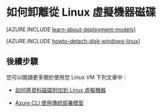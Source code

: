 <properties
    pageTitle="卸離 Linux VM 磁碟 |Microsoft Azure"
    description="瞭解如何卸離建立使用傳統的部署模型 Azure 虛擬機器中的資料磁碟。"
    services="virtual-machines-linux"
    documentationCenter=""
    authors="iainfoulds"
    manager="timlt"
    editor=""
    tags="azure-service-management"/>

<tags
    ms.service="virtual-machines-linux"
    ms.workload="infrastructure-services"
    ms.tgt_pltfrm="vm-linux"
    ms.devlang="na"
    ms.topic="article"
    ms.date="08/23/2016"
    ms.author="iainfou"/>

# <a name="how-to-detach-a-disk-from-a-linux-virtual-machine"></a>如何卸離從 Linux 虛擬機器磁碟

[AZURE.INCLUDE [learn-about-deployment-models](../../includes/learn-about-deployment-models-classic-include.md)]

[AZURE.INCLUDE [howto-detach-disk-windows-linux](../../includes/howto-detach-disk-linux.md)]

## <a name="next-steps"></a>後續步驟
您可以閱讀更多關於使用您 Linux VM 下列文章中︰

- [如何將資料磁碟附加到 Linux 虛擬機器](virtual-machines-linux-classic-attach-disk.md)

- [Azure CLI 使用傳統部署模型](../virtual-machines-command-line-tools.md)